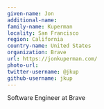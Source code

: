 ```yaml
---
given-name: Jon	
additional-name: 
family-name: Kuperman
locality: San Francisco
region: California
country-name: United States
organization: Brave
url: https://jonkuperman.com/
photo-url: 
twitter-username: @jkup
github-username: jkup
---
```

Software Engineer at Brave